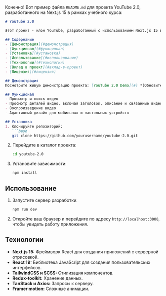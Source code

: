 Конечно! Вот пример файла `README.md` для проекта YouTube 2.0, разработанного на Next.js 15 в рамках учебного курса:

```markdown
# YouTube 2.0

Этот проект - клон YouTube, разработанный с использованием Next.js 15 в рамках учебного курса. Он демонстрирует современные практики веб-разработки, включая серверную отрисовку, интеграцию API и адаптивный дизайн.

## Содержание
- [Демонстрация](#демонстрация)
- [Функционал](#функционал)
- [Установка](#установка)
- [Использование](#использование)
- [Технологии](#технологии)
- [Вклад в проект](#вклад-в-проект)
- [Лицензия](#лицензия)

## Демонстрация
Посмотрите живую демонстрацию проекта: [YouTube 2.0 Demo](#) *(Обновите ссылку на фактическую демонстрацию)*

## Функционал
- Просмотр и поиск видео
- Просмотр деталей видео, включая заголовок, описание и связанные видео
- Воспроизведение видео
- Адаптивный дизайн для мобильных и настольных устройств

## Установка
1. Клонируйте репозиторий:
   ```bash
   git clone https://github.com/yourusername/youtube-2.0.git
   ```

2. Перейдите в каталог проекта:
   ```bash
   cd youtube-2.0
   ```

3. Установите зависимости:
   ```bash
   npm install
   ```

## Использование
1. Запустите сервер разработки:
   ```bash
   npm run dev
   ```

2. Откройте ваш браузер и перейдите по адресу `http://localhost:3000`, чтобы увидеть работу приложения.

## Технологии
- **Next.js 15:** Фреймворк React для создания приложений с серверной отрисовкой.
- **React 19:** Библиотека JavaScript для создания пользовательских интерфейсов.
- **TailwindCSS и SCSS:** Стилизация компонентов.
- **Redux-toolkit:** Хранение данных.
- **TanStack и Axios:** Запросы к серверу.
- **Framer motion:** Сложные анимации.
